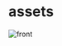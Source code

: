 # assets

![front](https://github.com/aragle/assets/assets/62181222/d6e84bce-2bb5-411f-b60c-69b1ed8045ef)
